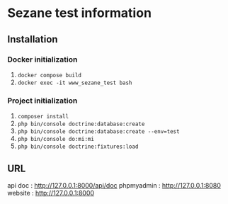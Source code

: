 # Sezane test information

## Installation

### Docker initialization 
1. ``` docker compose build ```
2. ``` docker exec -it www_sezane_test bash ```

### Project initialization 
1. ``` composer install ```
2. ``` php bin/console doctrine:database:create ```
2. ``` php bin/console doctrine:database:create --env=test ```
3. ``` php bin/console do:mi:mi ```
4. ``` php bin/console doctrine:fixtures:load ```


## URL 

api doc : http://127.0.0.1:8000/api/doc
phpmyadmin : http://127.0.0.1:8080
website : http://127.0.0.1:8000
